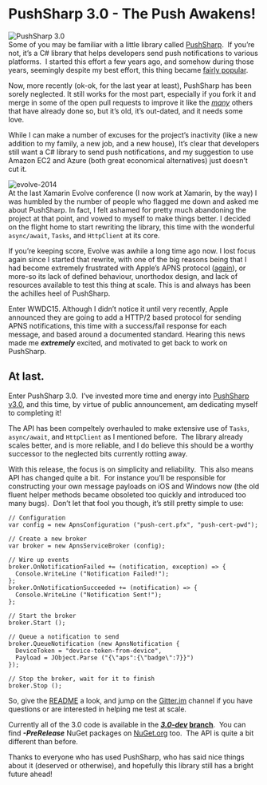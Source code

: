 # PushSharp 3.0 - The Push Awakens!

![PushSharp 3.0](https://cdn.hashnode.com/res/hashnode/image/upload/v1666361389396/gS_qZu_wE.png)  
Some of you may be familiar with a little library called [PushSharp](https://github.com/Redth/PushSharp).  If you’re not, it’s a C# library that helps developers send push notifications to various platforms.  I started this effort a few years ago, and somehow during those years, seemingly despite my best effort, this thing became [fairly popular](https://github.com/search?l=C%23&p=2&q=stars%3A%3E1&s=stars&type=Repositories).

Now, more recently (ok-ok, for the last year at least), PushSharp has been sorely neglected. It still works for the most part, especially if you fork it and merge in some of the open pull requests to improve it like the _[many](https://github.com/Redth/PushSharp/network)_ others that have already done so, but it’s old, it’s out-dated, and it needs some love.

While I can make a number of excuses for the project’s inactivity (like a new addition to my family, a new job, and a new house), It’s clear that developers still want a C# library to send push notifications, and my suggestion to use Amazon EC2 and Azure (both great economical alternatives) just doesn’t cut it.

![evolve-2014](https://cdn.hashnode.com/res/hashnode/image/upload/v1666361390459/8W1vOrIqg.png)  
At the last Xamarin Evolve conference (I now work at Xamarin, by the way) I was humbled by the number of people who flagged me down and asked me about PushSharp. In fact, I felt ashamed for pretty much abandoning the project at that point, and vowed to myself to make things better. I decided on the flight home to start rewriting the library, this time with the wonderful `async/await`, `Tasks`, and `HttpClient` at its core.

If you’re keeping score, Evolve was awhile a long time ago now. I lost focus again since I started that rewrite, with one of the big reasons being that I had become extremely frustrated with Apple’s APNS protocol ([again](http://redth.codes/the-problem-with-apples-push-notification-ser/)), or more-so its lack of defined behaviour, unorthodox design, and lack of resources available to test this thing at scale. This is and always has been the achilles heel of PushSharp.

Enter WWDC15. Although I didn’t notice it until very recently, Apple announced they are going to add a HTTP/2 based protocol for sending APNS notifications, this time with a success/fail response for each message, and based around a documented standard. Hearing this news made me _**extremely**_ excited, and motivated to get back to work on PushSharp.

At last.
--------

Enter PushSharp 3.0.  I’ve invested more time and energy into [PushSharp v3.0](https://github.com/Redth/PushSharp/tree/3.0-dev#pushsharp-v30---the-push-awakens), and this time, by virtue of public announcement, am dedicating myself to completing it!

The API has been compeltely overhauled to make extensive use of `Tasks`, `async/await`, and `HttpClient` as I mentioned before.  The library already scales better, and is more reliable, and I do believe this should be a worthy successor to the neglected bits currently rotting away.

With this release, the focus is on simplicity and reliability.  This also means API has changed quite a bit.  For instance you’ll be responsible for constructing your own message payloads on iOS and Windows now (the old fluent helper methods became obsoleted too quickly and introduced too many bugs).  Don’t let that fool you though, it’s still pretty simple to use:

    // Configuration
    var config = new ApnsConfiguration ("push-cert.pfx", "push-cert-pwd");
    
    // Create a new broker
    var broker = new ApnsServiceBroker (config); 
    
    // Wire up events 
    broker.OnNotificationFailed += (notification, exception) => { 
      Console.WriteLine ("Notification Failed!");
    };
    broker.OnNotificationSucceeded += (notification) => { 
      Console.WriteLine ("Notification Sent!");
    };
    
    // Start the broker
    broker.Start ();
    
    // Queue a notification to send
    broker.QueueNotification (new ApnsNotification {
      DeviceToken = "device-token-from-device", 
      Payload = JObject.Parse ("{\"aps":{\"badge\":7}}") 
    }); 
    
    // Stop the broker, wait for it to finish
    broker.Stop ();
    

So, give the [README](https://github.com/Redth/PushSharp/tree/3.0-dev#pushsharp-v30---the-push-awakens) a look, and jump on the [Gitter.im](https://gitter.im/Redth/PushSharp) channel if you have questions or are interested in helping me test at scale.

Currently all of the 3.0 code is available in the **_[3.0-dev](https://github.com/Redth/PushSharp/tree/3.0-dev)_ [branch](https://github.com/Redth/PushSharp/tree/3.0-dev)**.  You can find _**\-PreRelease**_ NuGet packages on [NuGet.org](https://www.nuget.org/packages/PushSharp/) too.  The API is quite a bit different than before.

Thanks to everyone who has used PushSharp, who has said nice things about it (deserved or otherwise), and hopefully this library still has a bright future ahead!